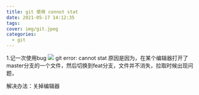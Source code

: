 ```yaml
---
title: git 使用 connot stat
date: 2021-05-17 14:12:35
tags:
cover: img/git.jpeg
categories:
  - git
---
```


1.记一次使用bug
![](http://s2-cdn.oneitfarm.com/c71c1444ef7b472fbad9c71ba803fa95.png)
git error: cannot stat 
原因是因为，在某个编辑器打开了master分支的一个文件，然后切换到feat分支，文件并不消失，拉取时候出现问题，

解决办法：关掉编辑器